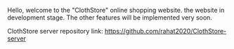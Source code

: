 Hello, welcome to the "ClothStore" online shopping website.
the website in development stage. The other features will be implemented very soon.

ClothStore server repository link: https://github.com/rahat2020/ClothStore-server
